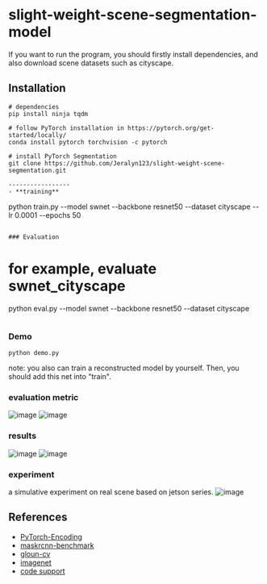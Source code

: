 # slight-weight-scene-segmentation-model
If you want to run the program, you should firstly install dependencies, and also download scene datasets such as cityscape.
## Installation
```
# dependencies
pip install ninja tqdm

# follow PyTorch installation in https://pytorch.org/get-started/locally/
conda install pytorch torchvision -c pytorch

# install PyTorch Segmentation
git clone https://github.com/Jeralyn123/slight-weight-scene-segmentation.git

-----------------
- **training**
```
python train.py --model swnet --backbone resnet50 --dataset cityscape --lr 0.0001 --epochs 50
```

### Evaluation
```
# for example, evaluate swnet_cityscape
python eval.py --model swnet --backbone resnet50 --dataset cityscape
```
```
### Demo
```
python demo.py 
```
note: you also can train a reconstructed model by yourself. Then, you should add this net into "train". 
### evaluation metric

![image](https://user-images.githubusercontent.com/43395674/159432544-e37ea05a-61e9-4f9d-b0ec-e381845ad900.png)
![image](https://user-images.githubusercontent.com/43395674/159432566-4e79d269-f4ad-4b99-b0e6-ecd7d21a8255.png)

### results

![image](https://user-images.githubusercontent.com/43395674/159432651-2365cf4c-a06d-46d1-83df-994ddd0769fb.png)
![image](https://user-images.githubusercontent.com/43395674/159432664-732faf8e-1f7a-49f1-9c54-607a9270aa1e.png)
### experiment 
a simulative experiment on real scene based on jetson series.
![image](https://user-images.githubusercontent.com/43395674/159433770-ea19dea9-d0ab-45f0-b006-a5c6a028447a.png)

## References
- [PyTorch-Encoding](https://github.com/zhanghang1989/PyTorch-Encoding)
- [maskrcnn-benchmark](https://github.com/facebookresearch/maskrcnn-benchmark)
- [gloun-cv](https://github.com/dmlc/gluon-cv)
- [imagenet](https://github.com/pytorch/examples/tree/master/imagenet)
- [code support](https://github.com/Tramac/awesome-semantic-segmentation-pytorch.git)

<!--
[![python-image]][python-url]
[![pytorch-image]][pytorch-url]
[![lic-image]][lic-url]
--> 

